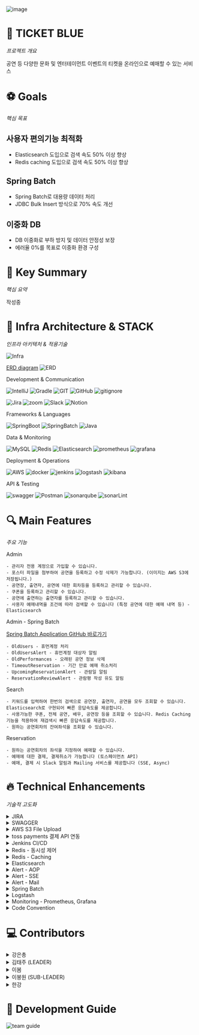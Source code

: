 ![image](https://img1.daumcdn.net/thumb/R1280x0/?scode=mtistory2&fname=https%3A%2F%2Fblog.kakaocdn.net%2Fdn%2F5Ki7f%2FbtsKOKZlNKD%2FkG8QAQwWBnEToKrhFVRrvK%2Fimg.png)

# 🎫 TICKET BLUE
_프로젝트 개요_

공연 등 다양한 문화 및 엔터테이먼트 이벤트의 티켓을 온라인으로 예매할 수 있는 서비스

# ⚽ Goals
_핵심 목표_

## 사용자 편의기능 최적화
- Elasticsearch 도입으로 검색 속도 50% 이상 향상
- Redis caching 도입으로 검색 속도 50% 이상 향상
## Spring Batch
- Spring Batch로 대용량 데이터 처리
- JDBC Bulk Insert 방식으로 70% 속도 개선
## 이중화 DB
- DB 이중화로 부하 방지 및 데이터 안정성 보장
- 에러율 0%를 목표로 이중화 환경 구성

# 🌟 Key Summary
_핵심 요약_

작성중

# 🚀 Infra Architecture & STACK
_인프라 아키텍처 & 적용기술_

![Infra](https://img1.daumcdn.net/thumb/R1280x0/?scode=mtistory2&fname=https%3A%2F%2Fblog.kakaocdn.net%2Fdn%2FctMT0I%2FbtsKO6172by%2FCfn9epQ080RRD8gKUKFShk%2Fimg.png)

[ERD diagram](https://www.erdcloud.com/d/5iR9JboxDdHp9rhv4)
![ERD](https://github.com/user-attachments/assets/c8931c5d-13ba-4120-9876-4e0b613e9af6)

Development & Communication

![IntelliJ](https://img.shields.io/badge/IntelliJ_IDEA-222326.svg?style=for-the-badge&logo=intellij-idea&logoColor=white)
![Gradle](https://img.shields.io/badge/Gradle-02303a?style=for-the-badge&logo=gradle&logoColor=white)
![GIT](https://img.shields.io/badge/GIT-E44C30?style=for-the-badge&logo=git&logoColor=white)
![GitHub](https://img.shields.io/badge/GitHub-100000?style=for-the-badge&logo=github&logoColor=white)
![gitignore](https://img.shields.io/badge/gitignore.io-204ECF?style=for-the-badge&logo=gitignore.io&logoColor=white)

![Jira](https://img.shields.io/badge/Jira-0052CC?style=for-the-badge&logo=jira&logoColor=white)
![zoom](https://img.shields.io/badge/Zoom-0B5CFF?style=for-the-badge&logo=zoom&logoColor=white)
![Slack](https://img.shields.io/badge/Slack-4A154B?style=for-the-badge&logo=slack&logoColor=white)
![Notion](https://img.shields.io/badge/Notion-000000?style=for-the-badge&logo=notion&logoColor=white)

Frameworks & Languages

![SpringBoot](https://img.shields.io/badge/SpringBoot-6db33f?style=for-the-badge&logo=springboot&logoColor=white)
![SpringBatch](https://img.shields.io/badge/SpringBatch-6db33f?style=for-the-badge&logo=spring&logoColor=white)
![Java](https://img.shields.io/badge/Java-ED8B00?style=for-the-badge&logo=openjdk&logoColor=white)

Data & Monitoring

![MySQL](https://img.shields.io/badge/mysql-4479A1?style=for-the-badge&logo=mysql&logoColor=white)
![Redis](https://img.shields.io/badge/redis-FF4438?style=for-the-badge&logo=redis&logoColor=white)
![Elasticsearch](https://img.shields.io/badge/Elasticsearch-005571?style=for-the-badge&logo=Elasticsearch&logoColor=white)
![prometheus](https://img.shields.io/badge/prometheus-E6522C?style=for-the-badge&logo=prometheus&logoColor=white)
![grafana](https://img.shields.io/badge/grafana-F46800?style=for-the-badge&logo=grafana&logoColor=white)

Deployment & Operations

![AWS](https://img.shields.io/badge/aws-232F3E?style=for-the-badge&logo=amazonwebservices&logoColor=white)
![docker](https://img.shields.io/badge/docker-2496ED?style=for-the-badge&logo=docker&logoColor=white)
![jenkins](https://img.shields.io/badge/jenkins-D24939?style=for-the-badge&logo=jenkins&logoColor=white)
![logstash](https://img.shields.io/badge/logstash-005571?style=for-the-badge&logo=logstash&logoColor=white)
![kibana](https://img.shields.io/badge/kibana-005571?style=for-the-badge&logo=kibana&logoColor=white)

API & Testing

![swagger](https://img.shields.io/badge/swagger-85EA2D?style=for-the-badge&logo=swagger&logoColor=white)
![Postman](https://img.shields.io/badge/Postman-ff6c37?style=for-the-badge&logo=postman&logoColor=white)
![sonarqube](https://img.shields.io/badge/sonarqube-4E9BCD?style=for-the-badge&logo=sonarqube&logoColor=white)
![sonarLint](https://img.shields.io/badge/sonarlint-CB2029?style=for-the-badge&logo=sonarlint&logoColor=white)

# 🔍 Main Features

_주요 기능_

Admin

    - 관리자 전용 계정으로 가입할 수 있습니다.
    - 포스터 파일을 첨부하여 공연을 등록하고 수정 삭제가 가능합니다. (이미지는 AWS S3에 저장됩니다.)
    - 공연장, 출연자, 공연에 대한 회차등을 등록하고 관리할 수 있습니다.
    - 쿠폰을 등록하고 관리할 수 있습니다.
    - 공연에 출연하는 출연자를 등록하고 관리할 수 있습니다.
    - 사용자 예매내역을 조건에 따라 검색할 수 있습니다 (특정 공연에 대한 예매 내역 등) - Elasticsearch

Admin - Spring Batch 

[Spring Batch Application GitHub 바로가기](https://github.com/everydayspring/project-blue-batch)

    - OldUsers - 휴먼계정 처리
    - OldUsersAlert - 휴먼계정 대상자 알림
    - OldPerformances - 오래된 공연 정보 삭제
    - TimeoutReservation - 기간 만료 예매 취소처리
    - UpcomingReservationAlert - 관람일 알림
    - ReservationReviewAlert - 관람평 작성 유도 알림

Search

    - 키워드를 입력하여 한번의 검색으로 공연장, 출연자, 공연을 모두 조회할 수 있습니다. Elasticsearch로 구현되어 빠른 응답속도를 제공합니다.
    - 사용가능한 쿠폰, 전체 공연, 배우, 공연장 등을 조회할 수 있습니다. Redis Caching 기능을 적용하여 재검색시 빠른 응답속도를 제공합니다.
    - 원하는 공연회차의 잔여좌석을 조회할 수 있습니다.

Reservation

    - 원하는 공연회차의 좌석을 지정하여 예매할 수 있습니다.
    - 예매에 대한 결제, 결제취소가 가능합니다 (토스페이먼츠 API)
    - 예매, 결제 시 Slack 알림과 Mailing 서비스를 제공합니다 (SSE, Async)


# 🔥 Technical Enhancements

_기술적 고도화_

<details> <summary>JIRA</summary>

### Jira

- Jira 플랫폼을 활용하여 프로젝트 관리를 진행하였습니다

![Jira_Timeline](https://g-cbox.pstatic.net/MjAyNDExMjFfMzAw/MDAxNzMyMTYyNTQzODMx.xZDLpCMsB_vk-ReOs_fb2pckQWKXCWDOJhmYmN27W_Eg.YxNraajudnB_nkRHdVToJtELcEThTK424gE-Loj6ocAg.PNG/%EC%8A%A4%ED%81%AC%EB%A6%B0%EC%83%B7_2024-11-21_131417.png)

- GitHub 연동으로 이슈와 관련된 커밋 기록을 확인할 수 있습니다

![Jira_Github_connection](https://g-cbox.pstatic.net/MjAyNDExMjFfODQg/MDAxNzMyMTYyNjg5NTYy.vl0DYUQdx9ercb8V801IwkQcT3JaHCzwaDSiXTWT43Qg.3cU_sfoN8RgRsDWqh9XCc4aeOAW_R90e9CbrjDal5Ncg.PNG/%EC%8A%A4%ED%81%AC%EB%A6%B0%EC%83%B7_2024-11-21_131737.png)


[Jira로 프로젝트 관리하기 Blog](https://everyday-spring.com/626)

</details>

<details> <summary>SWAGGER</summary>

### Swagger

- 좀더 편안한 API 테스트를 위해 Swagger를 도입하였습니다
- API 목록이 알파벳 오름차순으로 정렬되도록 추가 설정을 하였습니다

![Swagger_API](https://g-cbox.pstatic.net/MjAyNDExMjFfODYg/MDAxNzMyMTYyODk2ODEw.ENov1JgrjEIMPxkHeYmBpxBVUs9VrZIvttgMTybO0qUg.ghIwmCI8tVSUwNZMreYjq9XtPDOfgCdBFVz_6Zl-hwIg.PNG/%EC%8A%A4%ED%81%AC%EB%A6%B0%EC%83%B7_2024-11-21_132055.png)

- DTO의 inner class 구조를 삭제하고 Sample data를 설정했습니다.

![Swagger_sample_data](https://g-cbox.pstatic.net/MjAyNDExMjFfMjU2/MDAxNzMyMTYyOTA1Njg3.HSlfdyH4pgD0olN5ixaUY1iFWwvKNPZdkQOnH5kNqyUg.kSxjxT3-X-34iF68FZ6O5Nq0IoW_Wd9sd25p2uTSBwAg.PNG/%EC%8A%A4%ED%81%AC%EB%A6%B0%EC%83%B7_2024-11-21_132118.png)

[Java SpringBoot Swagger Blog](https://everyday-spring.com/625)

</details>


<details> <summary>AWS S3 File Upload</summary>

- 공연 등록 시 공연 포스터 S3에 업로드 기능
- 공연 삭제 시 포스터 동시 삭제
- 포스터 수정 시 S3에 있던 기존 이미지가 삭제된 후 새로운 이미지로 교체 기능
- S3 이미지 첨부파일 올라간 모습
  ![S3버킷](img.png)

</details>

<details> <summary>toss payments 결제 API 연동</summary>

Toss Payments에서 제공하는 API가 사용하기 쉽게 되어있다.<br>
토스페이의 절차는 아래 사진과 같이 이루어져있다.<br>
![토스 결제 절차](https://img1.daumcdn.net/thumb/R1280x0/?scode=mtistory2&fname=https%3A%2F%2Fblog.kakaocdn.net%2Fdn%2FcNmDms%2FbtsKhpnqeWa%2FcurhwWKSLpzzy4ilgqln21%2Fimg.png)

Toss에서 제공해주는 템플릿을 열면 이렇게 html들과 Controller를 제공해준다.<br>
![템플릿](https://img1.daumcdn.net/thumb/R1280x0/?scode=mtistory2&fname=https%3A%2F%2Fblog.kakaocdn.net%2Fdn%2FcFJhZx%2FbtsKgaEY4Gr%2FdNA3GfsXLbFMCBQM1Xhi10%2Fimg.png)

처음에 결제위젯으로 진입하기 전 전달할 데이터를 세팅해서 Payment 테이블에 기본적인 값들을 저장해주고
결제위젯에 필요한 값들을 Return 값으로 전달해줬다.<br>
![리턴 값 이미지](https://img1.daumcdn.net/thumb/R1280x0/?scode=mtistory2&fname=https%3A%2F%2Fblog.kakaocdn.net%2Fdn%2FGv9D9%2FbtsKQ6N9VPv%2FeJNmer56J5Zo44QOORu6vK%2Fimg.png)

그리고 Return 값은 Model에 넣은후 Spring의 **Thymleaf**를 이용하여 html에서 값을 불러왔다.<br>
![model로 값 전달](https://img1.daumcdn.net/thumb/R1280x0/?scode=mtistory2&fname=https%3A%2F%2Fblog.kakaocdn.net%2Fdn%2FG5bSg%2FbtsKQDL7XgY%2F71tYBCz3KUtSZhDSj1W1Yk%2Fimg.png)

아래와 같이 쓰면 Model에 있는 값을 불러올 수 있다.<br>
![Thymleaf로 값 불러오기](https://img1.daumcdn.net/thumb/R1280x0/?scode=mtistory2&fname=https%3A%2F%2Fblog.kakaocdn.net%2Fdn%2FbyVEV8%2FbtsKh01Bu0c%2FDUEoPuX0CAOBUwKBj9Utj0%2Fimg.png)

결제위젯의 **결제하기**를 누르면 checkout.html의 'widgets.requestPayment'를 통해 결제창을 요청한다.<br>
![widget 이미지](https://img1.daumcdn.net/thumb/R1280x0/?scode=mtistory2&fname=https%3A%2F%2Fblog.kakaocdn.net%2Fdn%2FHn59g%2FbtsKQBt54nU%2FbDokeAO17rEuZVXT9SQVjk%2Fimg.png)

Toss에서는 중간에 결제 가격을 조정하여 악의적으로 이용할 수 있다고 하여 요청을 보낼 당시의 orderId, amount와
Return으로 받은 orderId, amount를 비교하여 일치여부를 확인하는 것을 권장하기 때문에 
결제 승인 절차에 진입하기 전에 가격을 검증하였다.
아까 Payment 테이블에 저장해놓은 orderId, amount를 불러와 Return으로 받은 값과 비교를 진행한다.<br>
![검증 이미지](https://img1.daumcdn.net/thumb/R1280x0/?scode=mtistory2&fname=https%3A%2F%2Fblog.kakaocdn.net%2Fdn%2Fbb0jdw%2FbtsKQGITmS0%2FN6v40uHIMOa4U6YW40XXwK%2Fimg.png)

그렇게 최종적으로 승인되면 아래와 같이 Json 형식으로 값들을 Return해준다.<br>
![결제 승인 이미지](https://img1.daumcdn.net/thumb/R1280x0/?scode=mtistory2&fname=https%3A%2F%2Fblog.kakaocdn.net%2Fdn%2FceC3y3%2FbtsKgef7pyp%2F4rX8Uwyctvkr96bb8lSjq0%2Fimg.png)



</details>

<details> <summary>Jenkins CI/CD</summary>

### Window PC에 Docker, jenkins 설치, GitHub 연동하기

- window 환경에서 Jenkins 환경을 구성하여 배포 테스트를 진행했습니다

![터미널에서 도커 컨테이너 실행](https://img1.daumcdn.net/thumb/R1280x0/?scode=mtistory2&fname=https%3A%2F%2Fblog.kakaocdn.net%2Fdn%2FbC3EdK%2FbtsKnFXc1Xl%2FYuAtZ1hBEkKRxcb5km3H10%2Fimg.png)
![정상적으로 연결된 젠킨스](https://img1.daumcdn.net/thumb/R1280x0/?scode=mtistory2&fname=https%3A%2F%2Fblog.kakaocdn.net%2Fdn%2FbjfzW8%2FbtsKl6BKLBs%2FmWzKjOkrxfUEp8lc7jpyr0%2Fimg.png)

### AWS EC2에 Docker Jenkins 설치, Github Spring Boot application CI/CD

- EC2에서 Jenkins CI/CD 환경을 구성하였습니다
- Docker - Jenkins 구조의 최소 요구 성능을 반영하여 t3.small 인스턴스를 생성했습니다
- Docker not found
    - Docker 명령어를 찾지 못해 발생하는 문제
    - Jenkins 내에 Docker를 추가 설치하여 Docker in Docker 구조를 사용했습니다
- 추가적인 리소스를 사용 할 수 있도록 메모리 스왑 설정도 진행하였습니다.

![ec2_instance_type](https://img1.daumcdn.net/thumb/R1280x0/?scode=mtistory2&fname=https%3A%2F%2Fblog.kakaocdn.net%2Fdn%2FQUUa3%2FbtsKtNvFdDM%2FKCnGUwP01CkzMfyB7P5Me0%2Fimg.jpg)

![jenkins_pipeline_setting](https://img1.daumcdn.net/thumb/R1280x0/?scode=mtistory2&fname=https%3A%2F%2Fblog.kakaocdn.net%2Fdn%2FrXrF9%2FbtsKtJ70cSY%2FpSMCHvEQ48aUVNAtOgRz71%2Fimg.png)

![jenkins_deploy](https://img1.daumcdn.net/thumb/R1280x0/?scode=mtistory2&fname=https%3A%2F%2Fblog.kakaocdn.net%2Fdn%2FbtzsIf%2FbtsKtFET9jR%2FNlcHtt8PZICWdbmyDmKJj1%2Fimg.png)

Jenkins CI/CD 블로그

[ (1) ](https://everyday-spring.com/628)
[ (2) ](https://everyday-spring.com/629)
[ (3) ](https://everyday-spring.com/630)
[ (4) ](https://everyday-spring.com/631)
[ (5) ](https://subin0522.tistory.com/632)
[ (6) ](https://subin0522.tistory.com/633)
[Jenkins CI/CD 트러블 슈팅](https://everyday-spring.com/634)

</details>


<details> <summary>Redis - 동시성 제어</summary>

### 동시성 제어를 위한 락 적용

- 선착순 쿠폰을 발급하는 과정에서 동시에 많은 요청이 들어올 수 있기 때문에 동시성 제어의 필요성이 있다고 생각하였고
  이를 위해 다음 세 가지 락 방식을 적용 및 테스트하여 가장 효율적인 방식을 찾고자 한다.
1. 낙관적 락 :


- 낙관적 락은 데이터베이스의 레코드에 버전 정보를 두어 데이터의 충돌이 발생하지 않을 것이라고 가정하는 방식으로 수정 시점에 데이터의
  버전이 일치하는 지를 확인하여 만약 일치하지 않으면 예외를 발생
- 장점으로는 트랜잭션이 짧고 충돌이 적은 환경에서는 성능이 뛰어나며, 락을 사용하지 않기 때문에 높은 동시성을 유지할 수 있다.
-  JPA의 @Version 애너테이션을 사용하여 쿠폰 엔티티에 Version필드를 추가하고, 이를 통해 충돌을 감지한다.


2. 비관적 락 :


- 데이터의 수정이 일어날 가능성이 높다고 가정하여 레코드를 수정할 때 즉시 락을 걸어 다른 트랜잭션이 접근하지 못하도록 하는 방식.
- 장점으로는 데이터 충돌이 발생할 가능성이 있는 경우에 유용하며 트랜잭션의 안전성을 보장.
- PA의 @Lock 애너테이션을 사용하여 레퍼지토리에서 쿠폰 엔티티를 조회할 때 비관적 락 모드를 적용.


3. 분산 락 :


- 분산 락은 여러 서버에서 동시에 접근하는 환경에서 데이터의 일관성을 유지하기 위해 사용하는 락으로 Redis와 같은 외부 시스템을 활용하여 락을 관리
- 장점으로는 여러 인스턴스에서 동시에 실행되는 애플리케이션에서 동시성 문제를 해결할 수 있으며 데이터의 일관성을 유지할 수 있다.
- Redis와 같은 분산 시스템에서 락을 관리하기 위해 Redisson 라이브러리를 사용하여 쿠폰 발급 시 분산 락을 적용.

#### 쿠폰 발급 테스트
특정 쿠폰 발급 시 동시 요청이 발생할 때 발생할 수 있는 문제를 확인하고, 성공적으로 발급된 수량과 실제 최종적으로 반영된 발급 수량의 차이를 점검 하기 위해 테스트를 진행

![테스트 폼](https://blog.kakaocdn.net/dn/z0TQK/btsKydNb8MY/4AJvi7Tk2wEVjCvoKvZhb0/img.png)
1) 테스트 준비:
testCount는 총 1000개의 동시 요청을 의미
ExecutorService는 10개의 스레드를 사용하여 동시 요청을 테스트
CountDownLatch는 모든 스레드가 작업을 완료할 때까지 메인 스레드가 대기하도록 설정.
AtomicInteger를 사용하여 발급 성공 카운트(atomicInteger)와 예외 발생 카운트(atomicexception)를 기록


2) 동시 요청 생성:
각 스레드는 couponService.firstCoupon(authUser, couponId)를 호출하여 쿠폰 발급 요청을 수행
요청이 성공하면 atomicInteger의 값을 증가,
예외가 발생하면 atomicexception의 값을 증가시키며 예외 메시지를 출력
finally 블록에서 countDownLatch.countDown()을 호출하여 해당 스레드의 작업 완료를 알린다.


3) 결과 검증:
countDownLatch.await()로 모든 스레드의 작업이 완료될 때까지 대기
executorService.shutdown()을 호출하여 스레드 풀을 종료
데이터베이스에서 최종 쿠폰 발급 수량을 가져와서 atomicInteger와 비교
성공한 발급 수량이 실제 쿠폰의 currentQuantity와 다른지 확인하여, 동시성 문제로 인한 데이터 불일치를 검증
   ![일반결과](https://blog.kakaocdn.net/dn/bKUwCE/btsKIScgQVl/FLiWoaWX0ZJ4M6hIkYDRQK/img.png)

- 일반 테스트 결과 :
  -  테스트의 결과는 최종 발급된 쿠폰의 수량 111개, 성공한 발급 수량은 1000개로 목표는 1000개의 쿠폰 발급이었지만 실질적으로 111건 밖에 유저들에게 
쿠폰이 발급 되지 않았다. 이유로는 쿠폰 발급 로직이 많은 사용자의 동시 요청을 처리하는 과정에서 동시성 제어가 제대로 이루어지지 않아, 
일부 요청이 충돌하여 실패했을 가능성이 높다. 락이 걸리지 않은 상태에서 여러 트랜잭션이 동시에 같은 쿠폰 데이터를 수정하려고 할 때 데이터 일관성이 
보장되지 않아 발급 실패가 발생할 수 있으며 그 결과로 111건 만이 발급되지 못하였다.

#### 낙관적 락 적용
 - 데이터가 충돌하지 않을 것이라는 가정 하에 동작 -> 즉, 여러 스레드가 동시에 데이터를 수정할 가능성이 낮다고 가정하고 수정할 때까지 락을 
사용하지 않는다.
![낙관적락](https://blog.kakaocdn.net/dn/UKoVz/btsKxRjoKwK/fQxgieyiAIkdElwkcnooSk/img.png) ![결과](https://blog.kakaocdn.net/dn/oDOBh/btsKxQEOBsS/BsV3JbZSHb75z7tGTpIAj1/img.png)
1) 버전 관리 : 엔티티에 @Version 어노테이션을 사용하여 쿠폰 엔티티에 Version필드를 추가 ->  DB에서 엔티티를 수정할 때, 현재 버전과 데이터베이스의 버전이 일치하는지 확인
 

2) 충돌 감지 : 다른 스레드가 동시에 해당 데이터를 수정하여 버전이 변경되었다면, 예외가 발생 -> 충돌을 감지한 스레드는 재시도하거나 오류 처리


3) 결과 : 서비스에서 발급된 쿠폰 수량과 고객이 요청한 쿠폰의 수량은 일치 하지만, 867개의 쿠폰이 예외 발생으로 인해 지급되지 못하였다.  


#### 비관적 락 적용
 - 데이터 충돌이 자주 발생한다고 가정하고 동시성을 관리하는 방법으로 락은 트랜잭션이 완료될 때까지 유지되며, 이를 통해 데이터의 일관성을 보장한다.

![비관적 락](https://blog.kakaocdn.net/dn/ALmJx/btsKKhvjSML/XPPme4stjbn5KcIZ2vjw4K/img.png)

1) 비관적 락 적용 :  Repository 락을 사용하기 위해 특정 메서드에 @Lock(LockModeType.PESSIMISTIC_WRITE) 어노테이션을 적용


2)  비관적 락 의미 : @Lock을 통해 데이터를 조회한 시점에서 다른 트랜잭션이 해당 데이터에 접근하여 변경할 수 없도록 강제로 잠금을 설정


3) 트랜잭션 범위 내 락 적용 : 비관적 락은 트랜잭션 범위 내에서만 유효 -> 트랜잭션이 완료되면 락이 자동으로 해제되며, 다른 트랜잭션이 접근가능


4) 데드락 : 여러 트랜잭션이 서로의 락을 기다리는 데드락 상황발생(대기시간 초과-PessimisticLockException) ->
적절한 타임아웃 설정 및 재시도 로직 을 통해 해결 가능


5) 결과 : 여러 스레드가 동시에 쿠폰 발급을 시도하면 트랜잭션이 순차적으로 처리되기 때문에 성능 저하가 발생할 수 있으며 특히 1000개의 요청이 한꺼번에 들어올 경우 
락으로 인해 데드락 상황이 발생할 수 있으며 그 결과 많은 요청이 충돌하면서 일부는 대기 중 타임아웃되거나 실패하고  최종 발급 수량과 요청된 수량 간 차이가 아래와 같이 발생 할 수 있다.

![비관적 락 결과](https://blog.kakaocdn.net/dn/dl5NL1/btsKJAJbRPG/LKNqypLVcFNXXXY5kWZk6K/img.png)


#### 분산 락 적용
 - 여러 인스턴스에서 동시성 제어를 목적으로 사용되며 분산 환경에서 데이터 일관성을 보장하기 위해 Redis와 같은 외부 시스템을 이용해 락을 관리하는 방식.

![분산 락 aop](https://blog.kakaocdn.net/dn/T8q99/btsKJCGTTd5/Ip42602YYOaRn3oP9mkk8k/img.png)

 -  aop를 적용한 락 로직 (어노테이션)
1) Redis 기반 락 구현:

Redis에 락 키를 저장하여 동시성 제어를 수행하며 락의 키는 lock:<key> 형식으로 생성하고 RedissonClient를 사용해 관리



2) 락 설정 및 획득 :

lock.tryLock() 메서드를 통해 지정된 대기 시간(waitTime)과 임대 시간(leaseTime) 내에 락을 획득 시도 한다.

- waitTime: 락을 기다릴 최대 시간.
- leaseTime: 락을 유지할 시간.


3) 락 해제 및 자동 해제 :

락 해제는 lock.unlock()를 호출하며 leaseTime 이 초과되면 자동으로 해제되며, 락이 해제가 되지 않는다면 다른 트랜잭션에서 접근할 수 없으므로 
finally 를 통해 항상 락을 해제 할 수 있도록 지정함.

#### 분산 락 적용 : 
![분산 락적용 이미지](https://img1.daumcdn.net/thumb/R1280x0/?scode=mtistory2&fname=https%3A%2F%2Fblog.kakaocdn.net%2Fdn%2Fb02Q9C%2FbtsKKrdsWrv%2FwAkpGmB6wFKDYVvFdVkq21%2Fimg.png)
AOP를 통해 지정한 어노테이션 포인트를 통해 특정 서비스 메서드 위에 락 어노테이션과 Key 값을 명시하여 동시성 제어를 수행 할 수 있도록 한다. 
이때의 Key 값은 락의 고유 식별자로 사용되며 이를 통하여 Redis와 같은 외부 시스템에서 분산 락을 관리한다.

-> 락을 필요한 메서드에만 간단한 방법으로 적용할 수 있어 코드 중복을 줄이며 설정된 Key를 통해 각 리소스에 대한 락을 독립적으로 관리가 가능하다.

#### 분산락 테스트

1) 테스트 환경 설정 :

- 30개의 스레드가 동시에 쿠폰 발급을 요청하도록 설정.
- 각각의 스레드는 고유한 AuthUser 객체를 생성하여 요청 간 충돌 방지.

2) 테스트 데이터 :
발급 가능한 쿠폰의 총 수량 
10,000개.

#### 결과 
![분산 락 결과](https://img1.daumcdn.net/thumb/R1280x0/?scode=mtistory2&fname=https%3A%2F%2Fblog.kakaocdn.net%2Fdn%2F9jeuM%2FbtsKIQy0ksH%2FdSgxPB9sRMagK1AA36K2iK%2Fimg.png)
1) 발급 수량 일치 :

- 서비스에서 발급된 쿠폰 수량: 10,000개.
- 고객이 요청한 쿠폰 수량과 정확히 일치하며 중복 발급 없음

2) 데드락 미발생 :

- 30개 스레드의 동시 요청 처리 중에도 데드락이나 타임아웃 발생하지 않음

3) 안전성 확인 :

- 분산 락 적용으로 인해 예상치 못한 쿠폰 발급 초과 문제 해결
- 각 스레드는 순차적으로 락을 획득하여 동시성 문제 없이 안정적으로 요청 처리

</details>

<details>
  <summary>Redis - Caching</summary>

- 배우 단건 조회

   <details>
       <summary>캐싱 전: Average 32, Error 0%</summary>

  ![캐싱 전 이미지](https://img1.daumcdn.net/thumb/R1280x0/?scode=mtistory2&fname=https%3A%2F%2Fblog.kakaocdn.net%2Fdn%2Fcen7X9%2FbtsKPgSiDEL%2FtR8hYcOo2bAaw9slhjcGMK%2Fimg.png)
  ![캐싱 전 그래프](https://img1.daumcdn.net/thumb/R1280x0/?scode=mtistory2&fname=https%3A%2F%2Fblog.kakaocdn.net%2Fdn%2FArpyG%2FbtsKRxLs9PS%2FPmIG1PPi6KKLRblYhMvdo0%2Fimg.png)

  </details>

  <details>
     <summary>캐싱 후: Average 7, Error 0%</summary>

  ![캐싱 후 이미지](https://img1.daumcdn.net/thumb/R1280x0/?scode=mtistory2&fname=https%3A%2F%2Fblog.kakaocdn.net%2Fdn%2FW3abg%2FbtsKR3XvRJ2%2FWrsEYChLeRYZljfltkW57K%2Fimg.png)
  ![캐싱 후 그래프](https://img1.daumcdn.net/thumb/R1280x0/?scode=mtistory2&fname=https%3A%2F%2Fblog.kakaocdn.net%2Fdn%2FpLbxO%2FbtsKPOnnz2S%2F4XK0aGmAb16lBK5CVaPSO0%2Fimg.png)

  </details>


- 공연 단건 조회

   <details>
       <summary>캐싱 전: Average 30, Error 0%  </summary>

  ![캐싱 전 이미지](https://img1.daumcdn.net/thumb/R1280x0/?scode=mtistory2&fname=https%3A%2F%2Fblog.kakaocdn.net%2Fdn%2FKDaEx%2FbtsKR58R7fm%2Fo9zhFyiET3tWGDqr2v97WK%2Fimg.png)
  ![캐싱 전 그래프](https://img1.daumcdn.net/thumb/R1280x0/?scode=mtistory2&fname=https%3A%2F%2Fblog.kakaocdn.net%2Fdn%2F5SsZZ%2FbtsKRRJIXSj%2FItWW5d4k79bI22BUiNkEvk%2Fimg.png)

  </details>

  <details>
     <summary> 캐싱 후: Average 14, Error 0%</summary>

  ![캐싱 후 이미지](https://img1.daumcdn.net/thumb/R1280x0/?scode=mtistory2&fname=https%3A%2F%2Fblog.kakaocdn.net%2Fdn%2Fb45hcX%2FbtsKQzwmxs6%2FKcNkUty6dFa1ML4giCsYW1%2Fimg.png)
  ![캐싱 후 그래프](https://img1.daumcdn.net/thumb/R1280x0/?scode=mtistory2&fname=https%3A%2F%2Fblog.kakaocdn.net%2Fdn%2FP9VJp%2FbtsKRgb706p%2FWhVbTFCRI1yK8XpJ19XvZk%2Fimg.png)
  </details>


- 공연 회차 조회

   <details>
       <summary> 캐싱 전: Average 25, Error 0% </summary>

  ![캐싱 전 이미지](https://img1.daumcdn.net/thumb/R1280x0/?scode=mtistory2&fname=https%3A%2F%2Fblog.kakaocdn.net%2Fdn%2FZgCuN%2FbtsKPhjfC4j%2Fxn51iJOoh016xTnkjddYxk%2Fimg.png)
  ![캐싱 전 그래프](https://img1.daumcdn.net/thumb/R1280x0/?scode=mtistory2&fname=https%3A%2F%2Fblog.kakaocdn.net%2Fdn%2FbzXDUB%2FbtsKPGJ0Y4s%2Fkt0nbgiP0VQ2wvYn0mRwB1%2Fimg.png)

  </details>

  <details>
     <summary>캐싱 후: Average 12, Error 0%</summary>

  ![캐싱 후 이미지](https://img1.daumcdn.net/thumb/R1280x0/?scode=mtistory2&fname=https%3A%2F%2Fblog.kakaocdn.net%2Fdn%2FxUYhe%2FbtsKRSojJE2%2FaM7ccg7qg2VbAL7xAkCip1%2Fimg.png)
  ![캐싱 후 그래프](https://img1.daumcdn.net/thumb/R1280x0/?scode=mtistory2&fname=https%3A%2F%2Fblog.kakaocdn.net%2Fdn%2FbuK0AT%2FbtsKQgREgRx%2FEYKSIrrpTVgSjQpRJ5B5o0%2Fimg.png)
  </details>


- 공연 관람평 조회

   <details>
       <summary> 캐싱 전: Average 17369, Error 0% </summary>

  ![캐싱 전 이미지](https://img1.daumcdn.net/thumb/R1280x0/?scode=mtistory2&fname=https%3A%2F%2Fblog.kakaocdn.net%2Fdn%2FbgBZgh%2FbtsKPBhCTDv%2FUoM0OKH3hkD62TXgDgLbCk%2Fimg.png)
  ![캐싱 전 그래프](https://img1.daumcdn.net/thumb/R1280x0/?scode=mtistory2&fname=https%3A%2F%2Fblog.kakaocdn.net%2Fdn%2Fze7lA%2FbtsKRogMbQA%2F6ZkRNnhWV2uTKpXcRKOxF1%2Fimg.png)

  </details>

  <details>
     <summary> 캐싱 후: Average 19, Error 0%</summary>

  ![캐싱 후 이미지](https://img1.daumcdn.net/thumb/R1280x0/?scode=mtistory2&fname=https%3A%2F%2Fblog.kakaocdn.net%2Fdn%2Fc6z6xL%2FbtsKQLpXFWe%2FqoFIEGykvW7WKo9k6jhCN1%2Fimg.png)
  ![캐싱 후 그래프](https://img1.daumcdn.net/thumb/R1280x0/?scode=mtistory2&fname=https%3A%2F%2Fblog.kakaocdn.net%2Fdn%2FoCcm7%2FbtsKPUOPkct%2FVoaRKuROYppMp4nGLEONpK%2Fimg.png)
  </details>


- 공연 출연자 조회

   <details>
       <summary>  캐싱 전: Average 26, Error 1.04%   </summary>

  ![캐싱 전 이미지](https://img1.daumcdn.net/thumb/R1280x0/?scode=mtistory2&fname=https%3A%2F%2Fblog.kakaocdn.net%2Fdn%2FwmBUB%2FbtsKPyFuHDp%2FdIK6JSYhZZl98UpmgYfQhk%2Fimg.png)
  ![캐싱 전 그래프](https://img1.daumcdn.net/thumb/R1280x0/?scode=mtistory2&fname=https%3A%2F%2Fblog.kakaocdn.net%2Fdn%2Flt3CP%2FbtsKQrL3Des%2F4BeU9pyU38jlZ3R9JSymsk%2Fimg.png)

  </details>

  <details>
     <summary>캐싱 후: Average 14, Error 0%</summary>

  ![캐싱 후 이미지](https://img1.daumcdn.net/thumb/R1280x0/?scode=mtistory2&fname=https%3A%2F%2Fblog.kakaocdn.net%2Fdn%2FetO397%2FbtsKRdmaiAf%2Fcye4DnT5kKo8FBABuAJWyK%2Fimg.png)
  ![캐싱 후 그래프](https://img1.daumcdn.net/thumb/R1280x0/?scode=mtistory2&fname=https%3A%2F%2Fblog.kakaocdn.net%2Fdn%2FcuuDXS%2FbtsKQ8kYjgj%2F4dpSu9r3wKLB93gAOR7WJk%2Fimg.png)
  </details>


- 공연장 단건 조회

   <details>
       <summary> 캐싱 전: Average 148, Error 9.55%   </summary>

  ![캐싱 전 이미지](https://img1.daumcdn.net/thumb/R1280x0/?scode=mtistory2&fname=https%3A%2F%2Fblog.kakaocdn.net%2Fdn%2FETGnP%2FbtsKQ4iBAe9%2FB4gZhj8jsUMrW0AMjYXdZK%2Fimg.png)
  ![캐싱 전 그래프](https://img1.daumcdn.net/thumb/R1280x0/?scode=mtistory2&fname=https%3A%2F%2Fblog.kakaocdn.net%2Fdn%2FUe0l1%2FbtsKRoujH5T%2FmjdE7qUlVMghiM67heaxo1%2Fimg.png)

  </details>

  <details>
     <summary> 캐싱 후: Average 12, Error 0%</summary>

  ![캐싱 후 이미지](https://img1.daumcdn.net/thumb/R1280x0/?scode=mtistory2&fname=https%3A%2F%2Fblog.kakaocdn.net%2Fdn%2FbS4HZy%2FbtsKRS2WMt8%2FsfKTLrMnXHUMkkGkyEIejK%2Fimg.png)
  ![캐싱 후 그래프](https://img1.daumcdn.net/thumb/R1280x0/?scode=mtistory2&fname=https%3A%2F%2Fblog.kakaocdn.net%2Fdn%2Fcs9Hb0%2FbtsKPBaU7ow%2FtO0Qx4RqO0OoPjqckRQvHk%2Fimg.png)
  </details>


</details>

<details> <summary>Elasticsearch</summary>

### elastic 환경설정 및 검색 api구현과정
#### elastic 도입 배경
ElasticSearch는 빠르고 정확한 검색이 필요한 다양한 서비스에서 사용됩니다.
저희 프로젝트에서는 검색 속도와 정확성을 최적화하기 위해 도입했으며, 주요 도입 이유는 다음과 같습니다:

- 예약 검색 최적화: 사용자 예약 정보를 효율적으로 검색하기 위한 전용 검색 엔진 필요.
- 데이터 분석 확장성: 단순 검색뿐만 아니라, 예약 데이터의 다양한 분석이 가능하도록 설계.
- 확장 가능성: 프로젝트가 확장되더라도 서버를 손쉽게 추가하고 데이터를 효과적으로 분산 처리할 수 있는 구조..

#### elasticsearch API 구현
검색 API
예약 검색 API를 구현해 사용자 이름, 공연 제목, 날짜, 상태 등 다양한 조건으로 검색 가능하도록 개발.

- 사용한 기술: Criteria API를 이용한 정적 쿼리 생성.
- 구현 방식:
예약 정보 필터링.
데이터 동기화 기능 구현.

- api
![image](https://github.com/user-attachments/assets/223ffbba-7c80-4622-b044-19d49159017d)
![image](https://github.com/user-attachments/assets/d1ba2880-ee51-49f6-aedd-2c5d1102c666)

- index
![image](https://github.com/user-attachments/assets/059969de-6a28-4397-ba2e-380ca11beedb)
![image](https://github.com/user-attachments/assets/5631fd1e-7a10-4cbf-91f4-ca0a20efb5c0)

- data
![image](https://github.com/user-attachments/assets/a4163210-e8d3-4330-818f-ba7fb2d5846c)

#### 성능 테스트 및 개선 방향
Elasticsearch를 도입한 뒤, 실제 환경에서의 성능을 점검했습니다.
다양한 조건으로 쿼리를 실행하며 MySQL과 속도를 비교했고, 성능 병목 현상을 식별해 최적화했습니다.

- 성능 이슈 및 대응
    이슈: MySQL보다 Elasticsearch의 속도가 느린 문제 발견.
    원인:
인덱스 설정 최적화 부족.
데이터가 분산되지 않은 단일 노드 구성.
대응 방안:
역색인 최적화.
샤드 분산 구성 및 클러스터 확장.
- admin/search 성능
![image](https://github.com/user-attachments/assets/ef56629d-5ed4-4132-aab1-a8f4b428e038)
- search/keyword 성능
![image](https://github.com/user-attachments/assets/bc54aea2-6600-4737-9525-efc4077bb30c)


### elastic api 성능비교 및 grafna 이용한 모니터링
Elasticsearch(ES) 기반 API와 MySQL 기반 API의 성능을 비교하고, 높은 부하 조건에서의 안정성을 평가하기 위해 진행했습니다. 
성능 평가는 아래 지표를 기준으로 이루어졌습니다:
- 평균 응답 시간: 각 API의 요청 처리 속도 비교.
- 초당 처리량(QPS): 부하 증가 시 API가 처리 가능한 요청 수.
- CPU 사용량: 자원 효율성을 평가.
- 안정성 평가: 동시 사용자가 많아질수록 성능 변화 확인.
#### 테스트 결과
![image](https://github.com/user-attachments/assets/4c01bad4-1aa6-4c6f-af22-6346b02366c9)
![image](https://github.com/user-attachments/assets/13cd51c3-246c-42e1-9b90-07d791d9c815)
![image](https://github.com/user-attachments/assets/1e72e000-158d-4eee-a6fc-6978d9e5dc4d)

#### 테스트 결과 분석
- 평균 응답 시간
API별 평균 응답 시간을 비교한 결과, 아래와 같은 차이가 나타났습니다:

/search/filter와 같은 단순 쿼리는 MySQL 기반 API가 더 빠른 응답 시간을 기록.
/admin/search와 같은 복합 쿼리에서는 Elasticsearch의 성능이 더 우수할 것으로 기대했지만, 테스트 데이터의 영향으로 차이가 크지 않았음.
- 초당 처리량(Throughput)
동시 사용자가 증가했을 때 QPS는 일정 수준 유지되었으나, Elasticsearch는 특정 시점에서 약간의 성능 저하가 발생.
MySQL은 데이터 크기가 작을 경우 Elasticsearch보다 높은 QPS를 기록.
- 호출 트래픽 분포
단순 쿼리(/search/filter, /search/reservations)와 복합 쿼리(/admin/search)의 호출 비율을 분석한 결과, 복합 쿼리 API에서 부하가 더 집중되는 경향이 나타남.
- CPU 사용량
Elasticsearch는 복합 쿼리를 처리할 때 CPU 자원을 더 많이 사용.
네트워크 오버헤드와 데이터 직렬화/역직렬화로 인한 자원 사용량 증가 가능성 확인.

#### Elasticsearch 속도 저하 원인 분석
1. 데이터 크기
   테스트 데이터 크기: 작은 데이터셋에서는 MySQL이 Elasticsearch보다 효율적.
   실제 운영 데이터: 대규모 데이터에서는 Elasticsearch의 장점이 발휘될 가능성이 높음.
2. Elasticsearch 쿼리 복잡도
   복잡한 조합의 쿼리(예: filter, match, sort, aggregation)에서 성능 저하가 발생 가능.
   쿼리 최적화가 미흡했을 가능성 존재.
3. 네트워크 오버헤드
   Elasticsearch는 HTTP 통신을 사용하므로, 네트워크 지연이 발생.
   Docker 기반 로컬 환경에서도 이로 인한 지연 발생 가능.
4. Elasticsearch 인덱스 설정
   refresh_interval, number_of_shards, number_of_replicas 등의 설정이 기본값으로 되어 있어 최적화되지 않았을 가능성.
   
#### 개선 방향 및 추가 테스트 계획
1. 데이터셋 확장
   운영 환경과 유사한 대규모 데이터셋으로 테스트하여 실제 성능을 확인.
2. 쿼리 최적화
   불필요한 aggregation과 sorting 제거.
   필터링 위주의 쿼리 구조로 변경하여 성능 향상.
3. Elasticsearch 인덱스 설정 최적화
   number_of_shards와 number_of_replicas를 환경에 맞게 재설정.
   refresh_interval을 조정해 인덱싱 성능 개선.
4. 네트워크 환경 개선
   로컬 테스트 환경을 벗어나 실제 운영 서버 환경에서 성능 테스트.
   결론
   테스트 결과, MySQL은 작은 데이터셋에서 더 나은 성능을 보였지만, 
Elasticsearch는 대규모 데이터 환경에서의 장점을 살릴 가능성이 높습니다. 
향후 쿼리와 인덱스 설정을 최적화하고, 대규모 데이터셋으로 추가 테스트를 진행할 예정입니다.

</details>

<details> <summary>Alert - AOP</summary>

### AOP 를 사용하여 알림설정

- [ (1) spring 과 slack 알림 연동 - 1](https://k-chongchong.tistory.com/40)
- [ (2) AOP를 사용한 알림 연동 - 2 ](https://k-chongchong.tistory.com/41)
- [ (3) 이벤트 기반 아키텍처(EDA)와 AOP의 비교 -3 ](https://k-chongchong.tistory.com/42)

</details>

<details> <summary>Alert - SSE</summary>

위아래를 띄우고 여기에 내용을 작성하세요
마크다운 문법으로 작성하시면 됩니다

</details>

<details> <summary>Alert - Mail</summary>

메일 서버가 여러가지 있지만 네이버와 구글을 고민하던 중<br>
글로벌 시장을 겨냥한(?) 구글 서버를 사용했다.

우선 Config를 작성하기 전에 해야할 것.
1. Google 로그인 > 보안 > 2단계 인증
2. 앱 비밀번호 생성
3. 앱 비밀번호 16자리 저장하기

![환경변수](https://img1.daumcdn.net/thumb/R1280x0/?scode=mtistory2&fname=https%3A%2F%2Fblog.kakaocdn.net%2Fdn%2Fby1TXS%2FbtsKQaqhrCs%2FCVKr9JshJ6QKHuAaHUk7Q0%2Fimg.png)

## 1. build.gradle
implementation 'org.springframework.boot:spring-boot-starter-mail'

## 2. MailConfig
환경변수를 설정했으면 아래와 같이 Config 파일을 작성해준다.<br>
![Config](https://img1.daumcdn.net/thumb/R1280x0/?scode=mtistory2&fname=https%3A%2F%2Fblog.kakaocdn.net%2Fdn%2FIqsAp%2FbtsKQ7GkwLn%2FSFXQkrpTuC2ADXi0cdCzl0%2Fimg.png)

## 3. AsyncConfig
예매나 결제에 대한 결과를 메일로 알려주려하는데, 이 메일은 사실 부가적인 요소이기 때문에
메일 발송이 실패하더라도 예매나 결제 결과에 영향을 끼쳐선 안된다.

비동기처리를 하게되면 메인 쓰레드가 아닌 별도 쓰레드에서 동작하는데,
일반적으로 Spring에서는 트랜잭션이 쓰레드간 전파를 하지 않기 때문에 메일에서 롤백이 일어나도 메인 쓰레드에는 영향이 없다.

그리고 동기식으로 처리하게 되면 메일 전송이 완료될 때까지 메인 쓰레드는 대기를 하게 되는데,
그렇게 되면 메인 쓰레드는 다른 작업을 할 수 없기에 메일 발송에서 비동기처리는 사실상 **필수**인 기능인 셈이다.

메일 발송을 비동기식으로 처리하기 위해 Config 파일을 작성 후 사용하고 싶은 메서드에 **@Asnyc** 어노테이션을 달아주면 된다.<br>
![AsyncConfig](https://img1.daumcdn.net/thumb/R1280x0/?scode=mtistory2&fname=https%3A%2F%2Fblog.kakaocdn.net%2Fdn%2FeuTxOp%2FbtsKRDEIPk7%2F5GlYX1XzmrFxxTkhKcOAM1%2Fimg.png)

처음에는 쓰레드 갯수와 Queue 용량을 작게 설정했었는데 Jmeter로 테스트를 하다보니
쓰레드도 작고 용량도 작아서 에러율이 98% 가량 됐었다.

Queue 용량이 크면 응답 지연이 발생하게 되지만, 지연이 발생하더라도 에러를 잡는게 우선이라고 생각해서
용량을 크게 잡았다.

결과적으론 에러율이 15%정도가 되었는데 이것도 로직에 대한 문제보단 컴퓨터 사양, 인터넷 문제로 판단된다.

### **쓰레드 수정 전**<br>
![쓰레드 수정 전](https://img1.daumcdn.net/thumb/R1280x0/?scode=mtistory2&fname=https%3A%2F%2Fblog.kakaocdn.net%2Fdn%2Fdh8FU0%2FbtsKRbWjpKa%2FnMksePGOTN1xHwj33hutlk%2Fimg.webp)

### **쓰레드 수정 후**<br>
![쓰레드 수정 후](https://img1.daumcdn.net/thumb/R1280x0/?scode=mtistory2&fname=https%3A%2F%2Fblog.kakaocdn.net%2Fdn%2FRMRYs%2FbtsKPFj0Z2Z%2F48sbDJPHJIJkklnLuywK61%2Fimg.webp)

## 4. EmailService
3번에서 설정한 비동기는 아래 이미지와 같이 사용하려는 메서드에 @Async와 Bean에서 설정한 이름을 넣어주면 된다.

JavaMailSender를 이용해 간편하게 메일을 전송할 수 있다.<br>
![EmailService](https://img1.daumcdn.net/thumb/R1280x0/?scode=mtistory2&fname=https%3A%2F%2Fblog.kakaocdn.net%2Fdn%2Fc009Zg%2FbtsKQajpUwi%2FQaPQvDs4kFumbI8DNnMw81%2Fimg.png)

메일에 관련된 예외처리는 구현하려고 했었으나 실패로직을 구현하는 방법을 몰라서 시도하다가
마감 시간 이슈로인해 적용하지 못해서 시간 여유가 생기면 따로 구현해보려 한다.

</details>

<details> <summary>Spring Batch</summary>

위아래를 띄우고 여기에 내용을 작성하세요
마크다운 문법으로 작성하시면 됩니다

</details>

<details> <summary>Logstash</summary>

### Logstash 환경설정
- https://velog.io/@uara67/Logstash-springboot-환경-구현하기로그수집하기-1일차
- https://velog.io/@uara67/logstash-AOP로-로그-수집하기


## 1. build.gradle
logback을 이용하여 logstash에 로그를 전달할 것이기에 의존성을 추가해준다. <br>

implementation 'net.logstash.logback:logstash-logback-encoder:7.4'

## 2. logback-spring.xml
### 로그 관련 고려한 점
1. 예매, 쿠폰, 결제 관련 내역의 로그를 남길 것
2. ELK 서버 외의 LOCAL에도 로그를 남길 것
3. 쿼리문도 로그로 남길 것

xml 파일을 보면 local파일을 생성하여 저장하는 부분과 쿼리문 전송하는 부분,
aop를 사용해서 해당 클래스에 logstash로 로그를 전송하는 부분이 있다.

<details> <summary> logback-spring.xml </summary>

``` Java
<configuration scan="true" scanPeriod="30 seconds">
    <property resource="application.properties"/>
    <appender name="CONSOLE" class="ch.qos.logback.core.ConsoleAppender">
        <encoder>
            <pattern>%d{yyyy-MM-dd HH:mm:ss} %-5level %logger{36} - %msg%n</pattern>
        </encoder>
    </appender>

    <!-- 로컬 파일에 로그 저장 설정 -->
    <appender name="FILE" class="ch.qos.logback.core.rolling.RollingFileAppender">
        <rollingPolicy class="ch.qos.logback.core.rolling.TimeBasedRollingPolicy">
            <fileNamePattern> ${LOGSTASH_FILE_PATH} </fileNamePattern>
            <maxHistory>14</maxHistory>
        </rollingPolicy>
        <encoder>
            <pattern>%date %level [%thread] %logger{10} [%file:%line] %msg%n%xThrowable{5}</pattern>
        </encoder>
    </appender>

    <!--  logstash setting  -->
    <appender name="LOGSTASH" class="net.logstash.logback.appender.LogstashTcpSocketAppender">
        <destination> ${LOGSTASH_DESTINATION} </destination>
        <encoder class="net.logstash.logback.encoder.LogstashEncoder" />
    </appender>

    <logger name="com.sparta.projectblue.aop.LogstashAspect" level="DEBUG">
        <appender-ref ref="LOGSTASH" />
        <appender-ref ref="CONSOLE" />
    </logger>

    <logger name="org.hibernate.SQL" level="DEBUG" additivity="false">
        <appender-ref ref="LOGSTASH" />
    </logger>

    <!-- 전체 애플리케이션 로깅 설정 -->
    <root level="INFO">
        <appender-ref ref="CONSOLE" />  <!-- INFO레벨 이상 로그를 CONSOLE에 출력 -->
        <appender-ref ref="FILE" />  <!-- INFO레벨 이상 로그를 File에 기록 -->
    </root>
```
</details>

## 3. LogstashAspect
AOP방식을 사용하였고, 어노테이션 방식의 포인트컷을 사용해
로그를 남기고자 하는 메서드에 어노테이션을 달아주었다.

logstash.conf 파일을 보면 알겠지만, "ReservationEvent" 이라는 글자를 필터해서
해당 index에 로그를 저장한다.

<details> <summary> LogstashAspect.java </summary>

```Java
    @Pointcut("@annotation(com.sparta.projectblue.aop.annotation.ReservationLogstash)")
    private void reservationLog() {}

    @Around("reservationLog()")
    public Object reservationLogstash(ProceedingJoinPoint joinPoint) throws Throwable {
        Object result;
        try {
            result = joinPoint.proceed();
        } catch (Exception e) {
            log.error(
                    "ReservationEvent: 예매 실패 - 메서드: {}, 이유: {}",
                    joinPoint.getSignature().getName(),
                    e.getMessage());
            throw e;
        }

        // 예매 완료
        // 패턴 매칭을 적용한 코드
        if (result instanceof CreateReservationResponseDto reservation) {
            log.info(
                    "ReservationEvent: 예매 완료 - 예매 ID: {}, 공연명: {}, 날짜: {}, 좌석: {}, 총 가격: {}, 예약상태: {}",
                    reservation.getId(),
                    reservation.getPerformanceTitle(),
                    reservation.getRoundDate(),
                    reservation.getSeats(),
                    reservation.getPrice(),
                    reservation.getStatus());
        }

        // 예매 취소
        else if ("delete".equals(joinPoint.getSignature().getName())) {
            Object[] args = joinPoint.getArgs();
            Long reservationId = (Long) args[0];
            log.info("ReservationEvent: 예매 취소 - 유저 ID: {}", reservationId);
        } else {
            log.warn("ReservationEvent: 예상치 못한 결과 형식 - {}", result);
        }

        return result;
    }
```
</details>

## 4. docekr-compose.yml
프로젝트 세팅은 끝났고 docker에 elk를 쉽게 설치하는 방법으로 docker-compose.yml 파일을 세팅했다.

docker에 설치하는 방법은 간단하다. 나는 window를 사용하기 때문에
1. PowerShell을 관리자 모드로 실행
2. docker-compose.yml 파일이 있는 경로로 이동
3. "docker compose up -d" 명령어를 입력해서 image를 다운받고 container를 실행

<details> <summary> docekr-compose.yml </summary>

```yaml
services:
  es01:
    image: docker.elastic.co/elasticsearch/elasticsearch:7.17.3
    container_name: es01
    environment:
      - node.name=es01
      - cluster.name=search-cluster
      - discovery.seed_hosts=es02,es03
      - cluster.initial_master_nodes=es01,es02,es03
      - xpack.security.enabled=false
      - xpack.security.http.ssl.enabled=false
      - xpack.security.transport.ssl.enabled=false
      - "ES_JAVA_OPTS=-Xms256m -Xmx256m"
    ports:
      - "9200:9200" # https
      - "9300:9300" #tcp
    networks:
      - es-bridge
  es02:
    image: docker.elastic.co/elasticsearch/elasticsearch:7.17.3
    container_name: es02
    environment:
      - node.name=es02
      - cluster.name=search-cluster
      - discovery.seed_hosts=es01,es03
      - cluster.initial_master_nodes=es01,es02,es03
      - xpack.security.enabled=false
      - xpack.security.http.ssl.enabled=false
      - xpack.security.transport.ssl.enabled=false
      - "ES_JAVA_OPTS=-Xms256m -Xmx256m"
    ports:
      - "9201:9200" # https
      - "9301:9300" #tcp
    networks:
      - es-bridge
  es03:
    image: docker.elastic.co/elasticsearch/elasticsearch:7.17.3
    container_name: es03
    environment:
      - node.name=es03
      - cluster.name=search-cluster
      - discovery.seed_hosts=es01,es02
      - cluster.initial_master_nodes=es01,es02,es03
      - xpack.security.enabled=false
      - xpack.security.http.ssl.enabled=false
      - xpack.security.transport.ssl.enabled=false
      - "ES_JAVA_OPTS=-Xms256m -Xmx256m"
    ports:
      - "9202:9200" # https
      - "9302:9300" #tcp
    networks:
      - es-bridge
  logstash:
    image: docker.elastic.co/logstash/logstash:7.17.3
    container_name: logstash
    environment:
      - xpack.monitoring.enabled=false
    ports:
      - 5000:5000
      - 9600:9600
    volumes:
      - ./logstash.conf:/usr/share/logstash/pipeline/logstash.conf # local file mapping
    depends_on:
      - es01
      - es02
      - es03
    networks:
      - es-bridge
  kibana:
    image: docker.elastic.co/kibana/kibana:7.17.3
    container_name: kibana
    environment:
      SERVER_NAME: kibana
      ELASTICSEARCH_HOSTS: http://es01:9200
    ports:
      - 5601:5601
    # Elasticsearch Start Dependency
    depends_on:
      - es01
    networks:
      - es-bridge
networks:
  es-bridge:
    driver: bridge
```

</details>

ElasticSearch 노드는 3개 이상, 홀수 단위로 설정해놓는 것이 장애 발생 시
후보 마스터노드를 선출할 때 좋다고 해서 3개로 구성했다.

사용하는 메모리는 AWS 4GB 짜리 medium 서버를 이용하기 때문에 256MB로 설정해주었다.

logstash의 volumes를 통해 현재 경로에 있는 logstash.conf 와 docker 서버에 있는 logstash.conf를 매핑시켰다.
이러면 logstash 내용들을 굳이 docker 서버에 접속하지 않고 window에서 파일을 수정할 수 있어서 간편하다.

## 5. logstash.conf
logstash로 수집되는 로그들을 filter도 해주고 로그 형식 변환 등을 해서 es로 보내주는 설정파일이다.

<details> <summary> logstash.conf </summary>

```
input {
  tcp {
    port => 5000	// 5000번 포트로 log를 받겠다.
    codec => json	// json 형식으로
  }
}

filter {
 grok {	// timestamp는 ISO8601 형식으로.... loglevel도... 나머지데이터는 message에~
  match => { "message" => "%{TIMESTAMP_ISO8601:timestamp} %{LOGLEVEL:loglevel} %{GREEDYDATA:message}" }
 }

 date {
  match => [ "timestamp", "ISO8601" ]
 }

 # 이벤트별 태그 추가
 # ReservationEvent 가 포함되어 있으면 reservation_event 태그 추가
 if [message] =~ "ReservationEvent" {
  mutate { add_tag => ["reservation_event"] }
 }

 if [message] =~ "PaymentEvent" {
  mutate { add_tag => ["payment_event"] }
 }
 
 if [message] =~ "CouponEvent" {
  mutate { add_tag => ["coupon_event"] }
 }

 # SQL 관련 테이블 이름으로 쿼리 태그 추가
 # select가 포함된 쿼리는 제외한다.
 if [logger_name] == "org.hibernate.SQL" {
  if [message] =~ /select/ {
   drop {}
  }
  if [message] =~ /(reservations|reserved_seats|rounds)/ {
    mutate { add_tag => ["reservation_query"] }
  } else if [message] =~ /payments/ {
    mutate { add_tag => ["payment_query"] }
  } else if [message] =~ /coupon/ {
    mutate { add_tag => ["coupon_query"] }
  }
 }
}

output {
 # 전체 이벤트 로그 전송
 if "reservation_event" in [tags] or "payment_event" in [tags] or "coupon_event" in [tags]
   or "reservation_query" in [tags] or "payment_query" in [tags] or "coupon_query" in [tags] {
  elasticsearch {
   hosts => ["http://es01:9200", "http://es02:9200", "http://es03:9200"]
   index => "logstash-%{+YYYY.MM.dd}"
  }
  stdout { codec => rubydebug }
 }
 # Reservation 관련 이벤트와 쿼리를 Elasticsearch로 전송
 if "reservation_event" in [tags] or "reservation_query" in [tags] {
   elasticsearch {
     hosts => ["http://es01:9200", "http://es02:9200", "http://es03:9200"]
     index => "reservation-logs-%{+YYYY.MM.dd}"
   }
   stdout { codec => rubydebug }
 }

 # Payment 관련 이벤트와 쿼리를 Elasticsearch로 전송
 if "payment_event" in [tags] or "payment_query" in [tags] {
   elasticsearch {
     hosts => ["http://es01:9200", "http://es02:9200", "http://es03:9200"]
     index => "payment-logs-%{+YYYY.MM.dd}"
   }
   stdout { codec => rubydebug }
 }

 # Coupon 관련 이벤트와 쿼리를 Elasticsearch로 전송
 if "coupon_event" in [tags] or "coupon_query" in [tags] {
   elasticsearch {
     hosts => ["http://es01:9200", "http://es02:9200", "http://es03:9200"]
     index => "coupon-logs-%{+YYYY.MM.dd}"
   }
   stdout { codec => rubydebug }
 }
}
```

우리는 5000번 포트를 통해 json 형식으로 logstash로 데이터를 전달받기로 했다. 

log메시지 중 특정 단어가 포함되어 있을 때 태그를 추가하여
해당 index로 로그를 전송하고, "select"가 포함된 쿼리는 전송되지 않도록 필터를 설정했다.

</details>

#### Logstash 이미지
- logstash 로그 수집화면<br>
  ![image](https://github.com/user-attachments/assets/5ec8ba74-3397-49e4-8aea-6ff67cf41ae2)
- 매일 채워지는 로그<br>
  ![image](https://github.com/user-attachments/assets/2a7c2061-856d-46dc-a85b-409ceae39a94)
- 매일 백업되는 로그<br>
  ![image](https://github.com/user-attachments/assets/7089d337-2896-4b9f-8c1e-96a9273e362c)

</details>

<details> <summary>Monitoring - Prometheus, Grafana</summary>

위아래를 띄우고 여기에 내용을 작성하세요
마크다운 문법으로 작성하시면 됩니다

</details>

<details> <summary>Code Convention</summary>

### Code Convention

프로젝트에서 Code Convention은 이력서를 작성할때의 맞춤법 만큼 중요하다고 생각합니다

온라인 협업 프로젝트에서 일관성있는 Code를 작성하는 것은 쉽지 않았지만 최대한 정돈된 Code를 배포할 수 있도록 다양한 시도를 했습니다

### SonarQube

서버 기반의 정적 코드 분석 도구입니다

Docker 컨테이너로 실행하였고 프로젝트 경로등의 옵션을 넣어 실행할 수 있습니다

Bugs와 Code Smells를 최소화 하였습니다

![SonarQube_Docker](https://g-cbox.pstatic.net/MjAyNDExMjFfMjY4/MDAxNzMyMTc4NjcwOTA4.YhTuUHPhH6Pri2N91rY_hxS60A5UyJwNU7ptVh-eJ5Yg.ZVC0BMyrgVBXZWPEfF1QO-3TKoh459SX22L7Ct8IZEkg.PNG/%EC%8A%A4%ED%81%AC%EB%A6%B0%EC%83%B7_2024-11-21_174356.png)
![SonarQube_before_after](https://g-cbox.pstatic.net/MjAyNDExMjFfNTMg/MDAxNzMyMTgwMTk2NDM1.KhQnItiQ0dJCO-zNcgm5KJO7BXhs9BNx53oFckAgUkcg.GIKsZMuHdeAACxLPoAOdA6DOMkuYmB-4vOqAVXOh228g.PNG/%EC%8A%A4%ED%81%AC%EB%A6%B0%EC%83%B7_2024-11-17_200758.png)

### SonarLint

IDE에서 Plugin 형태로 사용할 수 있는 정적 코드 분석 도구입니다

![SonarLint_155_issues](https://g-cbox.pstatic.net/MjAyNDExMjFfMjAw/MDAxNzMyMTc5MTQwNjM4.5GpMaVU1aU-zaQo8ZZTCz5CRKL2CW4bM-2HivrjIAbIg.Dh2334UZroiQZmYnL-ZAgGwHkWEhSs3K7diHPJkM2iUg.PNG/%EC%8A%A4%ED%81%AC%EB%A6%B0%EC%83%B7_2024-11-18_234428.png)
![SonarLint_15_issues](https://g-cbox.pstatic.net/MjAyNDExMjFfMTk1/MDAxNzMyMTc5MDc1NDkx.KcNLJ245GOcrR57C5fh6jUgqkc1NstZBXXlLmzbptbcg.qnMXJ3hMx66W_IpSetFGjIndLTLEWdCoLOW7KI5amAEg.PNG/%EC%8A%A4%ED%81%AC%EB%A6%B0%EC%83%B7_2024-11-19_100950.png)

### Spotless

IDE에서 Plugin 형태로 사용할 수 있는 자동정렬 도구 입니다.

build.gradle에 추가하면 컴파일 과정에서 전체 코드를 설정에 맞게 정렬해줍니다

다만, 전체 코드를 처리하기 때문에 배포 성능을 저하시키는 원인이 될 수 있습니다

본 프로젝트에서는 주석처리를 하여 필요할때만 한번씩 전체 코드에 적용하는 방식으로 사용했습니다

![](https://g-cbox.pstatic.net/MjAyNDExMjFfMyAg/MDAxNzMyMTc5ODQzODky._s-wo4smBn4FRxzDa3_pkY8MVrEOxkgnzLwCOnMyb5cg.5o3fPHUPCvVwTmF7hBclvFiZMIaA4vHwwGqNbyLvdGUg.PNG/carbon_%2816%29.png)

</details>

# 💻 Contributors

<details> <summary>강은총</summary>

### [강은총](https://github.com/eunchongkang)

- CRUD
    - 공연장
    - 쿠폰
- 동시성 제어
    - 쿠폰 발급시 동시성 제어 필요성
    - Redis의 Redisson 라이브러리 사용하여 분산 락 적용
- 결제 시스템 쿠폰 적용
    - 토스페이먼츠에서 결제 시 쿠폰 적용 가능
- 알림 시스템
    - 예매 성공/취소 시 슬랙 알림 전송
    - AOP 방식에서 SSE로 변경하여 비동기, 실시간 처리 기능 추가 및 향상
    - Redis pub/sub을 적용하여 서버 인스턴스 간 실시간 알림을 전파 할 수 있도록 구현
- TEST
    - Jmeter 활용하여 쿠폰, 공연장 관련 성능 테스트 및 응답속도 확인

</details>

<details> <summary>김태주 (LEADER)</summary>

### [김태주 (LEADER)](https://github.com/mylotto0626)

- CRUD
    - 관람평
- s3 첨부파일 CRUD
    - 공연을 등록 시 s3에 포스터를 저장할 수 있음
- 레디스 캐싱
    - Redis를 이용한 단순 조회 api 조회 속도 개선
- 동시성 제어
    - 티켓 예매 시 동시성 제어 필요성
    - Redis의 Redisson 라이브러리 사용하여 분산 락 적용
- TEST
    - Junit 테스트 코드 작성

</details>

<details> <summary>이봄</summary>

### [이봄](https://github.com/everydayspring)

- 프로젝트 기본구조 생성
    - ERD기반 entity 설계
    - Test데이터 생성 domain 설계
- CRUD
    - 예매 관련 기능 구현
    - 회원가입, 로그인 기능 구현
- Swagger
    - API 테스트 환경 구성
    - 샘플 데이터 세팅
- Jira
    - 프로젝트 관리 환경 구성
- 결제 시스템 연동
    - 토스 페이먼츠 결제 DB 관련 기능 구현
- CICD
    - 배포 환경 구성
    - Jenkins - github webhook 환경 구성
- Elasticsearch
    - 공연 키워드 검색 기능 구현
    - JPA → ES 검색 성능 개선
- Spring Batch
    - Batch 전용 프로젝트 구성
    - Jenkins Batch 자동화 환경 구성
- TEST
    - Prometheus - Grafana 환경 구성
    - Jmeter 활용 성능 테스트
    - Junit 테스트 코드 작성
      -Refactoring
    - SonarQube 정적 코드 검증 및 개선
    - SonarLint 정적 코드 검증 및 개선
    - code convention 점검 및 수정
    - Spotless 활용

</details>

<details> <summary>이봉원 (SUB-LEADER)</summary>

### [이봉원 (SUB-LEADER)](https://github.com/LeeBongwon94)

- 공연 관리 시스템
    - CRUD : 생성, 전체 조회, 키워드 검색, 수정, 삭제, 출연자 등록, 삭제, 포스터 수정 기능 구현
- 결제시스템 연동
    - 토스페이먼츠 API 연동 결제
- OAuth2 소셜 로그인
    - 카카오 계정을 활용하여 사용자 인증 및 로그인 구현
- 메일 발송 기능
    - SMTP 프로토콜 사용
    - 비동기 처리 : @Async를 활용
- DB 이중화 및 분산 처리
    - AWS기반 이중화 DB 구성 : EC2를 활용
    - Master-Slave 역할 분리
        - Master 노드 : 데이터 쓰기 작업(Insert)
        - Slave 노드 : 데이터 읽기 작업(Read)
- ELK 스택 통합 로그 관리
    - Logstash 필터 적용
    - AWS 환경 적용 : ELK 기반 로그 모니터링
- 코드 리팩토링
    - Jmeter를 활용하여 성능테스트 및 응답속도 감소를
      위한 코드 리팩토링

</details>

<details> <summary>한강</summary>

### [한강](https://github.com/hankang67)

- CRUD
    - 공연당 배우 등록, 삭제
    - 배우, 회차
- 검색 기능 추가
    - 관리자 중심 예매, 결제 검색 기능 구현
- ElasticSearch & kibana
    - elasticsearch 및 kibana 환경 구성
    - 인덱싱 설계 및 검색환경 구현
- Logstash
    - 서비스 로그 수집, 백업로그파일 통합
    - kibana로 수집한 로그에 대한 모니터링

</details>

# 🤝 Development Guide

![team guide](https://img1.daumcdn.net/thumb/R1280x0/?scode=mtistory2&fname=https%3A%2F%2Fblog.kakaocdn.net%2Fdn%2FcOdXdA%2FbtsKR3QWsg0%2Fk46EZZvQcx6O09QeozDJhk%2Fimg.png)
